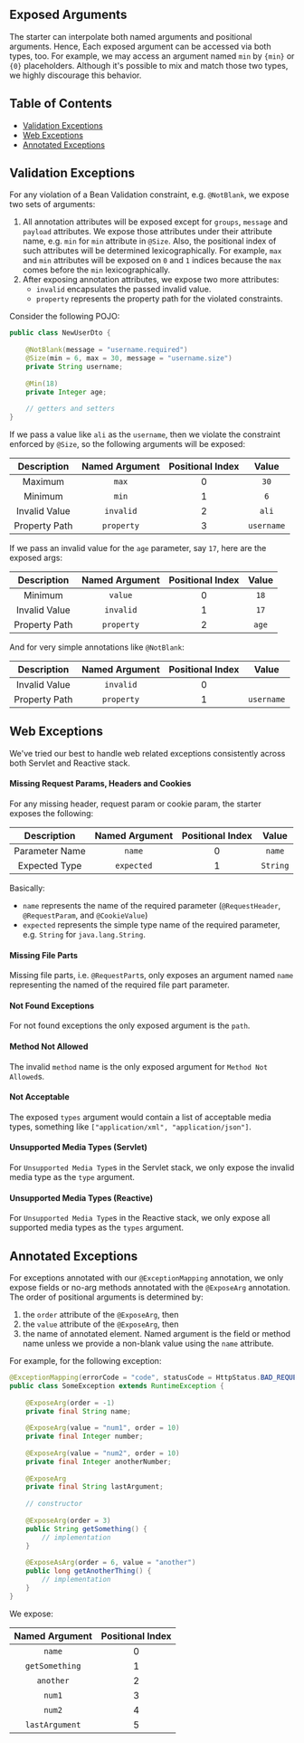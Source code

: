 Exposed Arguments
--
The starter can interpolate both named arguments and positional arguments. Hence, Each exposed argument can be accessed via
both types, too. For example, we may access an argument named `min` by `{min}` or `{0}` placeholders. Although it's possible
to mix and match those two types, we highly discourage this behavior.

## Table of Contents

  * [Validation Exceptions](#validation-exceptions) 
  * [Web Exceptions](#web-exceptions)
  * [Annotated Exceptions](#annotated-exceptions)
  
## Validation Exceptions
For any violation of a Bean Validation constraint, e.g. `@NotBlank`, we expose two sets of arguments:
 1. All annotation attributes will be exposed except for `groups`, `message` and `payload` attributes. We expose those 
 attributes under their attribute name, e.g. `min` for `min` attribute in `@Size`. Also, the positional index of such 
 attributes will be determined lexicographically. For example, `max` and `min` attributes will be exposed on `0` and `1`
 indices because the `max` comes before the `min` lexicographically.
 2. After exposing annotation attributes, we expose two more attributes:
    - `invalid` encapsulates the passed invalid value.
    - `property` represents the property path for the violated constraints.
  
Consider the following POJO:
```java
public class NewUserDto {
    
    @NotBlank(message = "username.required")
    @Size(min = 6, max = 30, message = "username.size")
    private String username;
    
    @Min(18)
    private Integer age;
    
    // getters and setters
}
```

If we pass a value like `ali` as the `username`, then we violate the constraint enforced by `@Size`, so the following
arguments will be exposed:

| Description   | Named Argument | Positional Index |    Value   |
|:-------------:|:--------------:|:----------------:|:----------:|
| Maximum       | `max`          | 0                | `30`       |
| Minimum       | `min`          | 1                | `6`        |
| Invalid Value | `invalid`      | 2                | `ali`      |
| Property Path | `property`     | 3                | `username` |

If we pass an invalid value for the `age` parameter, say `17`, here are the exposed args:

| Description   | Named Argument | Positional Index |    Value   |
|:-------------:|:--------------:|:----------------:|:----------:|
| Minimum       | `value`        | 0                | `18`       |
| Invalid Value | `invalid`      | 1                | `17`       |
| Property Path | `property`     | 2                | `age`      |

And for very simple annotations like `@NotBlank`:

| Description   | Named Argument | Positional Index |    Value   |
|:-------------:|:--------------:|:----------------:|:----------:|
| Invalid Value | `invalid`      | 0                | `  `       |
| Property Path | `property`     | 1                | `username` |

## Web Exceptions
We've tried our best to handle web related exceptions consistently across both Servlet and Reactive stack.

#### Missing Request Params, Headers and Cookies
For any missing header, request param or cookie param, the starter exposes the following:

| Description   | Named Argument | Positional Index |    Value   |
|:-------------:|:--------------:|:----------------:|:----------:|
| Parameter Name| `name`         | 0                | `name`     |
| Expected Type | `expected`     | 1                | `String`   |

Basically:
 - `name` represents the name of the required parameter (`@RequestHeader`, `@RequestParam`, and `@CookieValue`)
 - `expected` represents the simple type name of the required parameter, e.g. `String` for `java.lang.String`.

#### Missing File Parts
Missing file parts, i.e. `@RequestPart`s, only exposes an argument named `name` representing the named of the required
file part parameter.

#### Not Found Exceptions
For not found exceptions the only exposed argument is the `path`.

#### Method Not Allowed
The invalid `method` name is the only exposed argument for `Method Not Allowed`s.

#### Not Acceptable
The exposed `types` argument would contain a list of acceptable media types, something like 
`["application/xml", "application/json"]`.

#### Unsupported Media Types (Servlet)
For `Unsupported Media Type`s in the Servlet stack, we only expose the invalid media type as the `type` argument.

#### Unsupported Media Types (Reactive)
For `Unsupported Media Type`s in the Reactive stack, we only expose all supported media types as the `types` argument.

## Annotated Exceptions
For exceptions annotated with our `@ExceptionMapping` annotation, we only expose fields or no-arg methods annotated with the
`@ExposeArg` annotation. The order of positional arguments is determined by:
 1. the `order` attribute of the `@ExposeArg`, then
 2. the `value` attribute of the `@ExposeArg`, then
 3. the name of annotated element.
Named argument is the field or method name unless we provide a non-blank value using the `name` attribute.

For example, for the following exception:
```java
@ExceptionMapping(errorCode = "code", statusCode = HttpStatus.BAD_REQUEST)
public class SomeException extends RuntimeException {
    
    @ExposeArg(order = -1)
    private final String name;
    
    @ExposeArg(value = "num1", order = 10)
    private final Integer number;
    
    @ExposeArg(value = "num2", order = 10)
    private final Integer anotherNumber;
    
    @ExposeArg
    private final String lastArgument;
    
    // constructor
    
    @ExposeArg(order = 3)
    public String getSomething() {
        // implementation
    }
    
    @ExposeAsArg(order = 6, value = "another")
    public long getAnotherThing() {
        // implementation
    }
}
```

We expose:

| Named Argument | Positional Index |
|:--------------:|:----------------:|
| `name`         | 0                |
| `getSomething` | 1                |
| `another`      | 2                |
| `num1`         | 3                |
| `num2`         | 4                |
| `lastArgument` | 5                |
